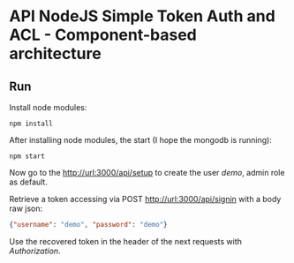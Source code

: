 # API NodeJS Simple Token Auth and ACL - Component-based architecture


## Run
Install node modules:
```
npm install
```

After installing node modules, the start (I hope the mongodb is running):
```
npm start
```

Now go to the [http://url:3000/api/setup](setup) to create the user *demo*, admin role as default.

Retrieve a token accessing via POST [http://url:3000/api/signin](signin) with a body raw json:
```json
{"username": "demo", "password": "demo"}
```

Use the recovered token in the header of the next requests with *Authorization*.
